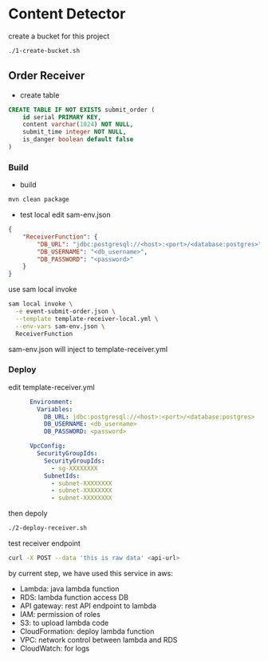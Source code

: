 

# Content Detector

create a bucket for this project
```sh
./1-create-bucket.sh
```

## Order Receiver

- create table
```sql
CREATE TABLE IF NOT EXISTS submit_order (
	id serial PRIMARY KEY,
	content varchar(1024) NOT NULL,
	submit_time integer NOT NULL, 
	is_danger boolean default false
)
```

### Build
- build
```sh
mvn clean package
```
- test local
edit sam-env.json
```json
{
	"ReceiverFunction": {
		"DB_URL": "jdbc:postgresql://<host>:<port>/<database:postgres>",
		"DB_USERNAME": "<db_username>",
		"DB_PASSWORD": "<password>"
	}
}
```
use sam local invoke
```sh
sam local invoke \
  -e event-submit-order.json \
  --template template-receiver-local.yml \
  --env-vars sam-env.json \
  ReceiverFunction
```
sam-env.json will inject to template-receiver.yml


### Deploy
edit template-receiver.yml
```yml
      Environment:
        Variables:
          DB_URL: jdbc:postgresql://<host>:<port>/<database:postgres>
          DB_USERNAME: <db_username>
          DB_PASSWORD: <password>

      VpcConfig:
        SecurityGroupIds:
          SecurityGroupIds:
            - sg-XXXXXXXX
          SubnetIds:
            - subnet-XXXXXXXX
            - subnet-XXXXXXXX
            - subnet-XXXXXXXX
```

then depoly
```sh
./2-deploy-receiver.sh
```

test receiver endpoint
```sh
curl -X POST --data 'this is raw data' <api-url>
```


by current step, we have used this service in aws: 
- Lambda: java lambda function 
- RDS: lambda function access DB
- API gateway: rest API endpoint to lambda
- IAM: permission of roles
- S3: to upload lambda code
- CloudFormation: deploy lambda function
- VPC: network control between lambda and RDS
- CloudWatch: for logs

